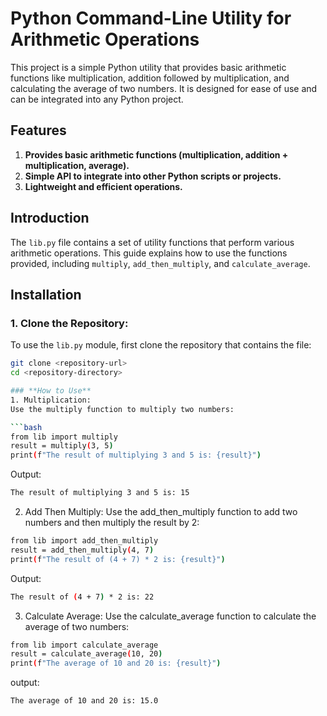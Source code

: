 # **Python Command-Line Utility for Arithmetic Operations**

This project is a simple Python utility that provides basic arithmetic functions like multiplication, addition followed by multiplication, and calculating the average of two numbers. It is designed for ease of use and can be integrated into any Python project.

## **Features**

1. **Provides basic arithmetic functions (multiplication, addition + multiplication, average).**
2. **Simple API to integrate into other Python scripts or projects.**
3. **Lightweight and efficient operations.**

## **Introduction**

The `lib.py` file contains a set of utility functions that perform various arithmetic operations. This guide explains how to use the functions provided, including `multiply`, `add_then_multiply`, and `calculate_average`.

## **Installation**

### **1. Clone the Repository:**
To use the `lib.py` module, first clone the repository that contains the file:

```bash
git clone <repository-url>
cd <repository-directory>

### **How to Use**
1. Multiplication:
Use the multiply function to multiply two numbers:

```bash
from lib import multiply
result = multiply(3, 5)
print(f"The result of multiplying 3 and 5 is: {result}")
```
Output:
```bash
The result of multiplying 3 and 5 is: 15
```
2. Add Then Multiply:
Use the add_then_multiply function to add two numbers and then multiply the result by 2:
```bash
from lib import add_then_multiply
result = add_then_multiply(4, 7)
print(f"The result of (4 + 7) * 2 is: {result}")
```
Output:
```bash
The result of (4 + 7) * 2 is: 22
```

3. Calculate Average:
Use the calculate_average function to calculate the average of two numbers:
```bash
from lib import calculate_average
result = calculate_average(10, 20)
print(f"The average of 10 and 20 is: {result}")
```
output:
```bash
The average of 10 and 20 is: 15.0
```